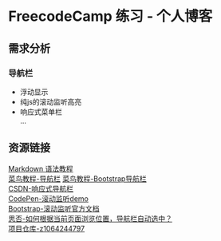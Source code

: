 # FreecodeCamp 练习 - 个人博客
## 需求分析  
### 导航栏  
* 浮动显示  
* 纯js的滚动监听高亮  
* 响应式菜单栏  
...

## 资源链接  
[Markdown 语法教程](https://www.jianshu.com/p/0130ad32a08d)  
[菜鸟教程-导航栏](http://www.runoob.com/css/css-navbar.html)
[菜鸟教程-Bootstrap导航栏](http://www.runoob.com/bootstrap/bootstrap-navbar.html)  
[CSDN-响应式导航栏](https://blog.csdn.net/r8l8q8/article/details/77750935)  
[CodePen-滚动监听demo](https://codepen.io/tomoe/pen/YWQWNK)  
[Bootstrap-滚动监听官方文档](http://v3.bootcss.com/javascript/#scrollspy)  
[思否-如何根据当前页面浏览位置，导航栏自动选中？](http://v3.bootcss.com/javascript/#scrollspy)  
[项目仓库-z1064244797](https://github.com/z1064244797/personal_page/tree/master/Personal_Page)  
